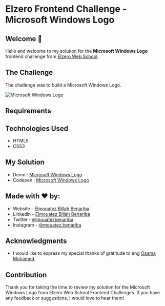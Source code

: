 # Elzero Frontend Challenge - Microsoft Windows Logo

## Welcome 👋

Hello and welcome to my solution for the **Microsoft Windows Logo** frontend challenge from [Elzero Web School](https://elzero.org/category/challenges/front-end-challenges/).

## The Challenge

The challenge was to build a Microsoft Windows Logo.

![Microsoft Windows Logo](https://elzero.org/wp-content/uploads/2021/02/microsoft-logo.png)

## Requirements

## Technologies Used

- HTML5
- CSS3

## My Solution

- Demo : [Microsoft Windows Logo](https://mouatezbenariba.github.io/Elzero-Frontend-Challenges/microsoft-windows-logo/)
- Codepen : [Microsoft Windows Logo](https://codepen.io/mouatezbenariba/pen/oNQoVvB)

## Made with ❤ by:

- Website - [Elmouatez Billah Benariba](https://www.mouatezbenariba.me/)
- Linkedin - [Elmouatez Billah Benariba](https://www.linkedin.com/in/mouatezbenariba/)
- Twitter - [@mouatezbenariba](https://twitter.com/mouatezbenariba)
- Instagram - [@mouatez.benariba](https://www.instagram.com/mouatez.benariba/)

## Acknowledgments

- I would like to express my special thanks of gratitude to eng [Osama Mohamed](https://github.com/OsamaElzero).

## Contribution

Thank you for taking the time to review my solution for the Microsoft Windows Logo from Elzero Web School Frontend Challenges. If you have any feedback or suggestions, I would love to hear them!
